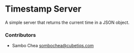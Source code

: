 # Timestamp Server

A simple server that returns the current time in a JSON object.

### Contributors

- Sambo Chea <sombochea@cubetiqs.com>
